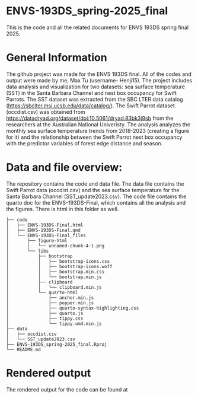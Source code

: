 # ENVS-193DS_spring-2025_final

This is the code and all the related documents for ENVS 193DS spring final 2025.

# General Information

The github project was made for the ENVS 193DS final. All of the codes and output were made by me, Max Tu (username- Henji15). The project includes data analysis and visualization for two datasets: sea surface temperature (SST) in the Santa Barbara Channel and nest box occupancy for Swift Parrots. The SST dataset was extracted from the SBC LTER data catalog (https://sbclter.msi.ucsb.edu/data/catalog/). The Swift Parrot dataset (occdist.csv) was obtained from https://datadryad.org/dataset/doi:10.5061/dryad.83bk3j9sb from the researchers at the Australian National Univeristy. The analysis analyzes the monthly sea surface temperature trends from 2018-2023 (creating a figure for it) and the relationship between the Swift Parrot nest box occupancy with the predictor variables of forest edge distance and season.

# Data and file overview:

The repository contains the code and data file. The data file contains the Swift Parrot data (occdist.csv) and the sea surface temperature for the Santa Barbara Channel (SST_update2023.csv). The code file contains the quarto doc for the ENVS-193DS-Final, which contains all the analysis and the figures. There is html in this folder as well.

```
├── code
│   ├── ENVS-193DS-Final.html
│   ├── ENVS-193DS-Final.qmd
│   └── ENVS-193DS-Final_files
│       ├── figure-html
│       │   └── unnamed-chunk-4-1.png
│       └── libs
│           ├── bootstrap
│           │   ├── bootstrap-icons.css
│           │   ├── bootstrap-icons.woff
│           │   ├── bootstrap.min.css
│           │   └── bootstrap.min.js
│           ├── clipboard
│           │   └── clipboard.min.js
│           └── quarto-html
│               ├── anchor.min.js
│               ├── popper.min.js
│               ├── quarto-syntax-highlighting.css
│               ├── quarto.js
│               ├── tippy.css
│               └── tippy.umd.min.js
├── data
│   ├── occdist.csv
│   └── SST_update2023.csv
├── ENVS-193DS_spring-2025_final.Rproj
└── README.md
```

# Rendered output

The rendered output for the code can be found at
